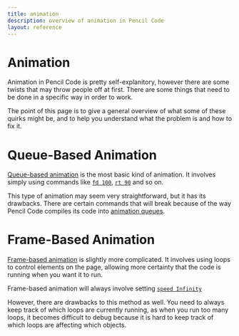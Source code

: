 ```yaml
---
title: animation
description: overview of animation in Pencil Code
layout: reference
---
```


# Animation

Animation in Pencil Code is pretty self-explanitory, however there are some twists that may throw people off at first. There are some things that need to be done in a specific way in order to work. 

The point of this page is to give a general overview of what some of these quirks might be, and to help you understand what the problem is and how to fix it. 

# Queue-Based Animation

[Queue-based animation](qanimation.html) is the most basic kind of animation. It involves simply using commands like [`fd 100`](fd.html), [`rt 90`](rt.html) and so on. 

This type of animation may seem very straightforward, but it has its drawbacks. There are certain commands that will break because of the way Pencil Code compiles its code into [animation queues](animationqueues.html). 

# Frame-Based Animation

[Frame-based animation](fanimation.html) is slightly more complicated. It involves using loops to control elements on the page, allowing more certainty that the code is running when you want it to run. 

Frame-based animation will always involve setting [`speed Infinity`](fanimation.html)

However, there are drawbacks to this method as well. You need to always keep track of which loops are currently running, as when you run too many loops, it becomes difficult to debug because it is hard to keep track of which loops are affecting which objects. 